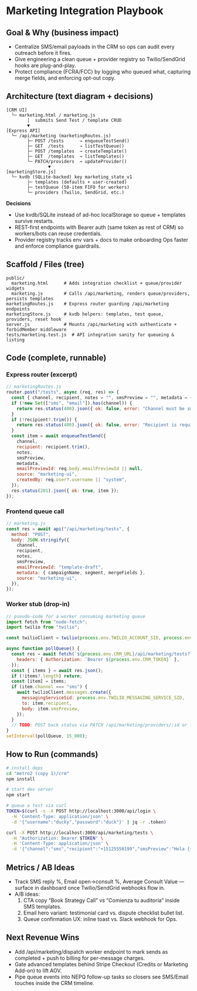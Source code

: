 # Marketing Integration Playbook

## Goal & Why (business impact)
- Centralize SMS/email payloads in the CRM so ops can audit every outreach before it fires.
- Give engineering a clean queue + provider registry so Twilio/SendGrid hooks are plug-and-play.
- Protect compliance (FCRA/FCC) by logging who queued what, capturing merge fields, and enforcing opt-out copy.

## Architecture (text diagram + decisions)
```
[CRM UI]
  └─ marketing.html / marketing.js
        │  submits Send Test / template CRUD
        ▼
[Express API]
  └─ /api/marketing (marketingRoutes.js)
        ├─ POST /tests      → enqueueTestSend()
        ├─ GET  /tests      → listTestQueue()
        ├─ POST /templates  → createTemplate()
        ├─ GET  /templates  → listTemplates()
        └─ PATCH/providers  → updateProvider()
                ▼
[marketingStore.js]
  └─ kvdb (SQLite-backed) key marketing_state_v1
        ├─ templates (defaults + user-created)
        ├─ testQueue (50-item FIFO for workers)
        └─ providers (Twilio, SendGrid, etc.)
```
**Decisions**
- Use kvdb/SQLite instead of ad-hoc localStorage so queue + templates survive restarts.
- REST-first endpoints with Bearer auth (same token as rest of CRM) so workers/bots can reuse credentials.
- Provider registry tracks env vars + docs to make onboarding Ops faster and enforce compliance guardrails.

## Scaffold / Files (tree)
```
public/
  marketing.html      # Adds integration checklist + queue/provider widgets
  marketing.js        # Calls /api/marketing, renders queue/providers, persists templates
marketingRoutes.js    # Express router guarding /api/marketing endpoints
marketingStore.js     # kvdb helpers: templates, test queue, providers, reset hook
server.js             # Mounts /api/marketing with authenticate + forbidMember middleware
tests/marketing.test.js  # API integration sanity for queueing & listing
```

## Code (complete, runnable)
### Express router (excerpt)
```js
// marketingRoutes.js
router.post("/tests", async (req, res) => {
  const { channel, recipient, notes = "", smsPreview = "", metadata = {} } = req.body || {};
  if (!new Set(["sms", "email"]).has(channel)) {
    return res.status(400).json({ ok: false, error: "Channel must be sms or email" });
  }
  if (!recipient?.trim()) {
    return res.status(400).json({ ok: false, error: "Recipient is required" });
  }
  const item = await enqueueTestSend({
    channel,
    recipient: recipient.trim(),
    notes,
    smsPreview,
    metadata,
    emailPreviewId: req.body.emailPreviewId || null,
    source: "marketing-ui",
    createdBy: req.user?.username || "system",
  });
  res.status(201).json({ ok: true, item });
});
```
### Frontend queue call
```js
// marketing.js
const res = await api("/api/marketing/tests", {
  method: "POST",
  body: JSON.stringify({
    channel,
    recipient,
    notes,
    smsPreview,
    emailPreviewId: "template-draft",
    metadata: { campaignName, segment, mergeFields },
    source: "marketing-ui",
  }),
});
```
### Worker stub (drop-in)
```js
// pseudo-code for a worker consuming marketing queue
import fetch from "node-fetch";
import twilio from "twilio";

const twilioClient = twilio(process.env.TWILIO_ACCOUNT_SID, process.env.TWILIO_AUTH_TOKEN);

async function pollQueue() {
  const res = await fetch(`${process.env.CRM_URL}/api/marketing/tests?limit=1`, {
    headers: { Authorization: `Bearer ${process.env.CRM_TOKEN}` },
  });
  const { items } = await res.json();
  if (!items?.length) return;
  const [item] = items;
  if (item.channel === "sms") {
    await twilioClient.messages.create({
      messagingServiceSid: process.env.TWILIO_MESSAGING_SERVICE_SID,
      to: item.recipient,
      body: item.smsPreview,
    });
  }
  // TODO: POST back status via PATCH /api/marketing/providers/:id or future /tests/:id
}
setInterval(pollQueue, 15_000);
```

## How to Run (commands)
```bash
# install deps
cd "metro2 (copy 1)/crm"
npm install

# start dev server
npm start

# queue a test via curl
TOKEN=$(curl -s -X POST http://localhost:3000/api/login \
  -H 'Content-Type: application/json' \
  -d '{"username":"ducky","password":"duck"}' | jq -r .token)

curl -X POST http://localhost:3000/api/marketing/tests \
  -H "Authorization: Bearer $TOKEN" \
  -H 'Content-Type: application/json' \
  -d '{"channel":"sms","recipient":"+15125550199","smsPreview":"Hola {{first_name}}, tu auditoría está lista."}'
```

## Metrics / AB Ideas
- Track SMS reply %, Email open→consult %, Average Consult Value — surface in dashboard once Twilio/SendGrid webhooks flow in.
- A/B ideas:
  1. CTA copy “Book Strategy Call” vs “Comienza tu auditoría” inside SMS templates.
  2. Email hero variant: testimonial card vs. dispute checklist bullet list.
  3. Queue confirmation UX: inline toast vs. Slack webhook for Ops.

## Next Revenue Wins
- Add /api/marketing/dispatch worker endpoint to mark sends as completed + push to billing for per-message charges.
- Gate advanced templates behind Stripe Checkout (Credits or Marketing Add-on) to lift AOV.
- Pipe queue events into NEPQ follow-up tasks so closers see SMS/Email touches inside the CRM timeline.

